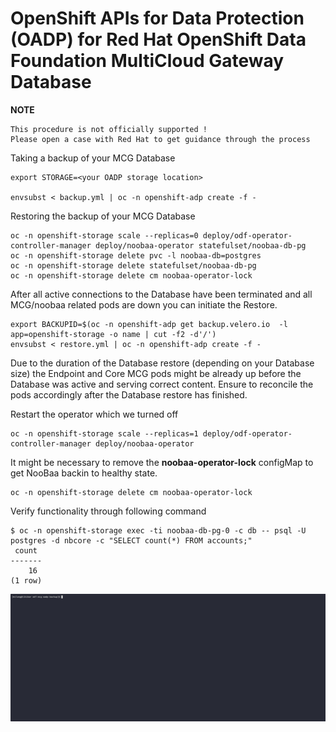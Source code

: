 # OpenShift APIs for Data Protection (OADP) for Red Hat OpenShift Data Foundation MultiCloud Gateway Database

**NOTE**
```
This procedure is not officially supported ! 
Please open a case with Red Hat to get guidance through the process
``` 

Taking a backup of your MCG Database
```
export STORAGE=<your OADP storage location>

envsubst < backup.yml | oc -n openshift-adp create -f -
``` 

Restoring the backup of your MCG Database

```
oc -n openshift-storage scale --replicas=0 deploy/odf-operator-controller-manager deploy/noobaa-operator statefulset/noobaa-db-pg
oc -n openshift-storage delete pvc -l noobaa-db=postgres 
oc -n openshift-storage delete statefulset/noobaa-db-pg
oc -n openshift-storage delete cm noobaa-operator-lock
``` 

After all active connections to the Database have been terminated and all MCG/noobaa related pods are down you can initiate the Restore.

```
export BACKUPID=$(oc -n openshift-adp get backup.velero.io  -l app=openshift-storage -o name | cut -f2 -d'/')
envsubst < restore.yml | oc -n openshift-adp create -f -
```

Due to the duration of the Database restore (depending on your Database size) the Endpoint and Core MCG pods might be already up before the 
Database was active and serving correct content. 
Ensure to reconcile the pods accordingly after the Database restore has finished.


Restart the operator which we turned off 
```
oc -n openshift-storage scale --replicas=1 deploy/odf-operator-controller-manager deploy/noobaa-operator
``` 

It might be necessary to remove the **noobaa-operator-lock**  configMap to get NooBaa backin to healthy state.
```
oc -n openshift-storage delete cm noobaa-operator-lock
```

Verify functionality through following command

```
$ oc -n openshift-storage exec -ti noobaa-db-pg-0 -c db -- psql -U postgres -d nbcore -c "SELECT count(*) FROM accounts;"
 count
-------
    16
(1 row)
```

![POC](noobaa-db-restore.gif "POC")

